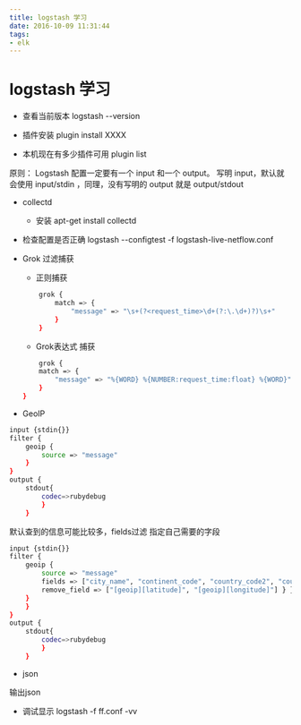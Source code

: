 ```yaml
---
title: logstash 学习
date: 2016-10-09 11:31:44
tags: 
- elk
---
```

#  logstash 学习

+ 查看当前版本
logstash --version

+ 插件安装
plugin install XXXX

+ 本机现在有多少插件可用
plugin list

原则：
Logstash 配置一定要有一个 input 和一个 output。
写明 input，默认就会使用 input/stdin ，同理，没有写明的 output 就是 output/stdout

+ collectd
    
    - 安装
    apt-get install collectd

+ 检查配置是否正确
logstash --configtest -f logstash-live-netflow.conf

+ Grok 过滤捕获
    
    - 正则捕获
    ``` bash
        grok {
            match => {
                "message" => "\s+(?<request_time>\d+(?:\.\d+)?)\s+"
            }
        }
    ```
    - Grok表达式 捕获 
    ``` bash
        grok {
        match => {
            "message" => "%{WORD} %{NUMBER:request_time:float} %{WORD}"
        }
    }
    ```

+  GeoIP 

``` bash
input {stdin{}}
filter {
    geoip {
        source => "message"
    }
}
output {
    stdout{
        codec=>rubydebug
        }
    }
```

默认查到的信息可能比较多，fields过滤 指定自己需要的字段

``` bash
input {stdin{}}
filter {
    geoip {
        source => "message"
        fields => ["city_name", "continent_code", "country_code2", "country_code3", "country_name", "dma_code", "ip", "latitude", "longitude", "postal_code", "region_name", "timezone"]
        remove_field => ["[geoip][latitude]", "[geoip][longitude]"] } }  // 删除指定字段
    }
    }
}
output {
    stdout{
        codec=>rubydebug
        }
    }
```

+ json 
 
输出json

+ 调试显示
logstash -f ff.conf -vv